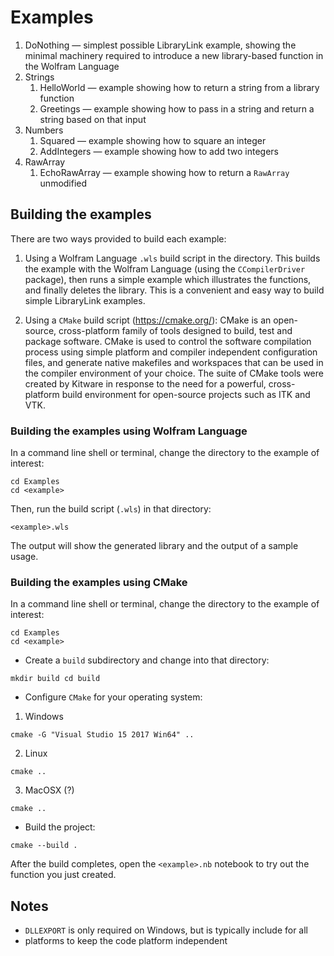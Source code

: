 # Examples

1. DoNothing &mdash; simplest possible LibraryLink example, showing the minimal machinery
required to introduce a new library-based function in the Wolfram Language
2. Strings
    1. HelloWorld &mdash; example showing how to return a string from a library function
    2. Greetings &mdash; example showing how to pass in a string and return a string based
on that input
3. Numbers
    1. Squared &mdash; example showing how to square an integer
    2. AddIntegers &mdash; example showing how to add two integers
4. RawArray
    1. EchoRawArray &mdash; example showing how to return a `RawArray` unmodified


## Building the examples

There are two ways provided to build each example:

1. Using a Wolfram Language `.wls` build script in the directory. This builds the
example with the Wolfram Language (using the `CCompilerDriver` package), then runs
a simple example which illustrates the functions, and finally deletes the library.
This is a convenient and easy way to build simple LibraryLink examples.

2. Using a `CMake` build script  (https://cmake.org/): CMake is an open-source, cross-platform family of tools designed to build, test and package software. CMake is used to control the software compilation process using simple platform and compiler independent configuration files,
and generate native makefiles and workspaces that can be used in the compiler environment of your choice. The suite of CMake tools were created by Kitware in response to the need for a powerful, cross-platform build environment for open-source projects such as ITK and VTK.

### Building the examples using Wolfram Language

In a command line shell or terminal, change the directory to the example of
interest:

```
cd Examples
cd <example>
```

Then, run the build script (`.wls`) in that directory:

```
<example>.wls
```

The output will show the generated library and the output of a sample usage.

### Building the examples using CMake

In a command line shell or terminal, change the directory to the example of
interest:

```
cd Examples
cd <example>
```

* Create a `build` subdirectory and change into that directory:

``` mkdir build cd build ```

* Configure `CMake` for your operating system:

 1. Windows

``` cmake -G "Visual Studio 15 2017 Win64" .. ```

2. Linux

``` cmake .. ```

3. MacOSX (?)

``` cmake .. ```

* Build the project:

``` cmake --build . ```

After the build completes, open the `<example>.nb` notebook to try out the function
you just created.

## Notes

* `DLLEXPORT` is only required on Windows, but is typically include for all
* platforms to keep the code platform independent
